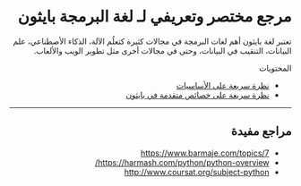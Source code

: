 <div dir="rtl" lang="ar">

# مرجع مختصر وتعريفي لـ لغة البرمجة بايثون

تعتبر لغة بايثون أهم لغات البرمجة في مجالات كثيرة كتعلُم الآلة، الذكاء الأصطناعي، علم البيانات، التنقيب في البيانات، وحتى في مجالات أخرى مثل تطوير الويب والألعاب.  


المحتويات

- [نظرة سريعة على الأساسيات](python_intro.md)
- [نظرة سريعة على خصائص متقدمة في بايثون](python_advanced.md)

<hr>

## مراجع مفيدة

- https://www.barmaje.com/topics/7
- https://harmash.com/python/python-overview/
- http://www.coursat.org/subject-python


</div>
